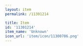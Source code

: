 ```yaml
---
layout: item
permalink: /11301214

title: Item
id: '11301214'
item_name: 'Unknown'
icon_url: 'item/icon/11300706.png'
---
```

